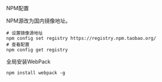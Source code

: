 NPM配置

NPM源改为国内镜像地址。

~~~shell
# 设置镜像源地址
npm config set registry https://registry.npm.taobao.org/
# 查看配置
npm config get registry
~~~

全局安装WebPack

~~~shell
npm install webpack -g
~~~



